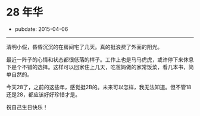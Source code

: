 # 28 年华

- pubdate: 2015-04-06

-------

清明小假，昏昏沉沉的在房间宅了几天。真的挺浪费了外面的阳光。

最近一阵子的心情和状态都很低落的样子。工作上也是马马虎虎，或许停下来休息下是个不错的选择。这样可以回家住上几天，吃爸妈做的家常饭菜，看几本书，简单自然的。

今天28了，之前的这些年，感觉挺2B的。未来可以怎样，我无法知道。但不管18还是28，都应该好好珍惜才是。

祝自己生日快乐！